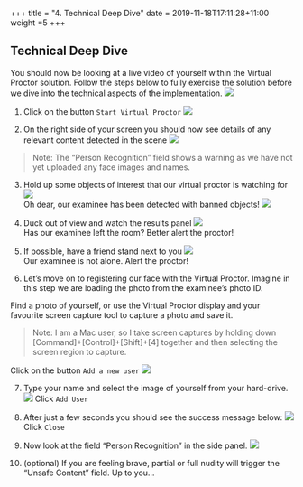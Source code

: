 +++
title = "4. Technical Deep Dive"
date = 2019-11-18T17:11:28+11:00
weight =5
+++


## Technical Deep Dive
You should now be looking at a live video of yourself within the Virtual Proctor solution. Follow the steps below to fully exercise the solution before we dive into the technical aspects of the implementation.
![](/images/virtual-proctor/vp_demo/initial_screen.png#floatleft)  

1.	Click on the button `Start Virtual Proctor`
![](/images/virtual-proctor/vp_demo/start_button.png#floatleft)  

2. 	On the right side of your screen you should now see details of any relevant content detected in the scene
![](/images/virtual-proctor/vp_demo/start_screen.png#floatleft)  
> Note: The “Person Recognition” field shows a warning as we have not yet uploaded any face images and names.

3.  Hold up some objects of interest that our virtual proctor is watching for
![](/images/virtual-proctor/vp_demo/coffee_cup.png#floatleft)  
Oh dear, our examinee has been detected with banned objects!
![](/images/virtual-proctor/vp_demo/mobile_phone.png#floatleft)  

4.	Duck out of view and watch the results panel
![](/images/virtual-proctor/vp_demo/zero_people.png#floatleft)  
Has our examinee left the room? Better alert the proctor!

5.	If possible, have a friend stand next to you
![](/images/virtual-proctor/vp_demo/two_people.png#floatleft)  
Our examinee is not alone. Alert the proctor!

6.	Let’s move on to registering our face with the Virtual Proctor. Imagine in this step we are loading the photo from the examinee’s photo ID.

Find a photo of yourself, or use the Virtual Proctor display and your favourite screen capture tool to capture a photo and save it.
> Note: I am a Mac user, so I take screen captures by holding down [Command]+[Control]+[Shift]+[4] together and then selecting the screen region to capture.

Click on the button `Add a new user`
![](/images/virtual-proctor/vp_demo/add_new_user_button.png#floatleft) 

7.	Type your name and select the image of yourself from your hard-drive.
![](/images/virtual-proctor/vp_demo/add_new_user_dialog.png#floatleft) 
Click `Add User`

8.  After just a few seconds you should see the success message below:
![](/images/virtual-proctor/vp_demo/add_new_user_success.png#floatleft) 
Click `Close`

9.	Now look at the field “Person Recognition” in the side panel.
![](/images/virtual-proctor/vp_demo/person_recognition.png#floatleft) 

10.	(optional) If you are feeling brave, partial or full nudity will trigger the “Unsafe Content” field. Up to you…




